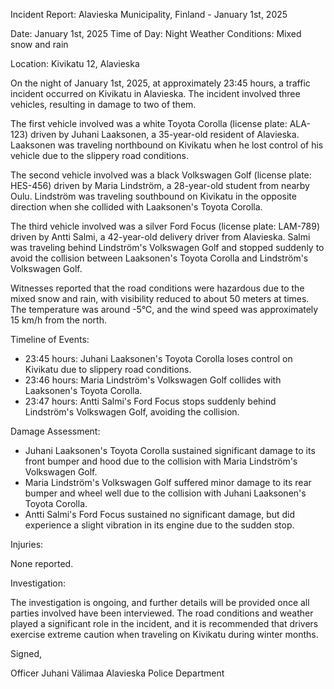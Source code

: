 Incident Report: Alavieska Municipality, Finland - January 1st, 2025

Date: January 1st, 2025
Time of Day: Night
Weather Conditions: Mixed snow and rain

Location: Kivikatu 12, Alavieska

On the night of January 1st, 2025, at approximately 23:45 hours, a traffic incident occurred on Kivikatu in Alavieska. The incident involved three vehicles, resulting in damage to two of them.

The first vehicle involved was a white Toyota Corolla (license plate: ALA-123) driven by Juhani Laaksonen, a 35-year-old resident of Alavieska. Laaksonen was traveling northbound on Kivikatu when he lost control of his vehicle due to the slippery road conditions.

The second vehicle involved was a black Volkswagen Golf (license plate: HES-456) driven by Maria Lindström, a 28-year-old student from nearby Oulu. Lindström was traveling southbound on Kivikatu in the opposite direction when she collided with Laaksonen's Toyota Corolla.

The third vehicle involved was a silver Ford Focus (license plate: LAM-789) driven by Antti Salmi, a 42-year-old delivery driver from Alavieska. Salmi was traveling behind Lindström's Volkswagen Golf and stopped suddenly to avoid the collision between Laaksonen's Toyota Corolla and Lindström's Volkswagen Golf.

Witnesses reported that the road conditions were hazardous due to the mixed snow and rain, with visibility reduced to about 50 meters at times. The temperature was around -5°C, and the wind speed was approximately 15 km/h from the north.

Timeline of Events:

* 23:45 hours: Juhani Laaksonen's Toyota Corolla loses control on Kivikatu due to slippery road conditions.
* 23:46 hours: Maria Lindström's Volkswagen Golf collides with Laaksonen's Toyota Corolla.
* 23:47 hours: Antti Salmi's Ford Focus stops suddenly behind Lindström's Volkswagen Golf, avoiding the collision.

Damage Assessment:

* Juhani Laaksonen's Toyota Corolla sustained significant damage to its front bumper and hood due to the collision with Maria Lindström's Volkswagen Golf.
* Maria Lindström's Volkswagen Golf suffered minor damage to its rear bumper and wheel well due to the collision with Juhani Laaksonen's Toyota Corolla.
* Antti Salmi's Ford Focus sustained no significant damage, but did experience a slight vibration in its engine due to the sudden stop.

Injuries:

None reported.

Investigation:

The investigation is ongoing, and further details will be provided once all parties involved have been interviewed. The road conditions and weather played a significant role in the incident, and it is recommended that drivers exercise extreme caution when traveling on Kivikatu during winter months.

Signed,

Officer Juhani Välimaa
Alavieska Police Department